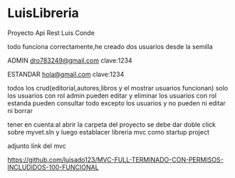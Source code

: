 # LuisLibreria
Proyecto Api Rest Luis Conde

todo funciona correctamente,he creado dos usuarios desde la semilla 

ADMIN
dro783249@gmail.com
clave:1234


ESTANDAR
hola@gmail.com
clave:1234

todos los crud(editorial,autores,libros  y el mostrar usuarios funcionan)
solo los usuarios con rol admin pueden editar y eliminar
los usuarios con rol estanda pueden consultar todo excepto los usuarios y no pueden ni editar ni borrar

tener en cuenta:al abrir la carpeta del proyecto se debe dar doble click sobre myvet.sln y luego establacer libreria mvc como startup project


adjunto link del mvc

https://github.com/luisado123/MVC-FULL-TERMINADO-CON-PERMISOS-INCLUDIDOS-100-FUNCIONAL

